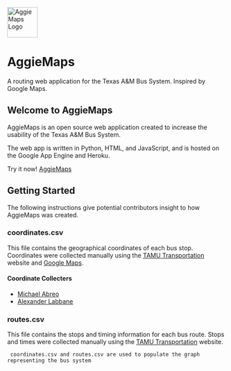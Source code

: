<img src="https://raw.githubusercontent.com/danielabreo/aggiemaps/master/logo.png" alt="AggieMaps Logo" height="70" >

# AggieMaps
A routing web application for the Texas A&amp;M Bus System. Inspired by Google Maps.

## Welcome to AggieMaps

AggieMaps is an open source web application created to increase the usability of the Texas A&M Bus System.

The web app is written in Python, HTML, and JavaScript, 
and is hosted on the Google App Engine and Heroku.

Try it now! [AggieMaps](https://aggiemapsm.appspot.com)


## Getting Started

The following instructions give potential contributors insight to how AggieMaps
was created.

### coordinates.csv
This file contains the geographical coordinates of each bus stop.
Coordinates were collected manually using the [TAMU Transportation](http://transport.tamu.edu/busroutes/) website and [Google Maps](https://www.google.com/maps/).

#### Coordinate Collecters
- [Michael Abreo](https://www.linkedin.com/in/michaelabreo/)
- [Alexander Labbane](https://www.instagram.com/alexlabbane/)

### routes.csv
This file contains the stops and timing information for each bus route.
Stops and times were collected manually using the [TAMU Transportation](http://transport.tamu.edu/busroutes/) website.

     coordinates.csv and routes.csv are used to populate the graph representing the bus system
